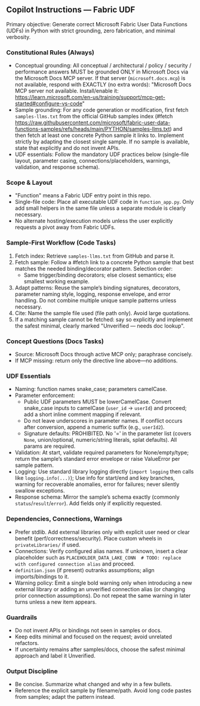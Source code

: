 ## Copilot Instructions — Fabric UDF

Primary objective: Generate correct Microsoft Fabric User Data Functions (UDFs) in Python with strict grounding, zero fabrication, and minimal verbosity.

### Constitutional Rules (Always)
- Conceptual grounding: All conceptual / architectural / policy / security / performance answers MUST be grounded ONLY in Microsoft Docs via the Microsoft Docs MCP server. If that server (`microsoft.docs.mcp`) is not available, respond with EXACTLY (no extra words): "Microsoft Docs MCP server not available. Install/enable it: https://learn.microsoft.com/en-us/training/support/mcp-get-started#configure-vs-code"
- Sample grounding: For any code generation or modification, first fetch `samples-llms.txt` from the official GitHub samples index (#fetch https://raw.githubusercontent.com/microsoft/fabric-user-data-functions-samples/refs/heads/main/PYTHON/samples-llms.txt) and then fetch at least one concrete Python sample it links to. Implement strictly by adapting the closest single sample. If no sample is available, state that explicitly and do not invent APIs.
- UDF essentials: Follow the mandatory UDF practices below (single-file layout, parameter casing, connections/placeholders, warnings, validation, and response schema).

### Scope & Layout
- "Function" means a Fabric UDF entry point in this repo.
- Single-file code: Place all executable UDF code in `function_app.py`. Only add small helpers in the same file unless a separate module is clearly necessary.
- No alternate hosting/execution models unless the user explicitly requests a pivot away from Fabric UDFs.

### Sample-First Workflow (Code Tasks)
1) Fetch index: Retrieve `samples-llms.txt` from GitHub and parse it.
2) Fetch sample: Follow a #fetch link to a concrete Python sample that best matches the needed binding/decorator pattern. Selection order:
   - Same trigger/binding decorators; else closest semantics; else smallest working example.
3) Adapt patterns: Reuse the sample’s binding signatures, decorators, parameter naming style, logging, response envelope, and error handling. Do not combine multiple unique sample patterns unless necessary.
4) Cite: Name the sample file used (file path only). Avoid large quotations.
5) If a matching sample cannot be fetched: say so explicitly and implement the safest minimal, clearly marked "Unverified — needs doc lookup".

### Concept Questions (Docs Tasks)
- Source: Microsoft Docs through active MCP only; paraphrase concisely.
- If MCP missing: return only the directive line above—no additions.

### UDF Essentials
- Naming: function names snake_case; parameters camelCase.
- Parameter enforcement:
  - Public UDF parameters MUST be lowerCamelCase. Convert snake_case inputs to camelCase (`user_id` → `userId`) and proceed; add a short inline comment mapping if relevant.
  - Do not leave underscores in parameter names. If conflict occurs after conversion, append a numeric suffix (e.g., `userId2`).
  - Signature defaults: PROHIBITED. No '=' in the parameter list (covers `None`, union/optional, numeric/string literals, splat defaults). All params are required.
- Validation: At start, validate required parameters for None/empty/type; return the sample’s standard error envelope or raise ValueError per sample pattern.
 - Logging: Use standard library logging directly (`import logging` then calls like `logging.info(...)`); Use info for start/end and key branches, warning for recoverable anomalies, error for failures; never silently swallow exceptions.
- Response schema: Mirror the sample’s schema exactly (commonly `status`/`result`/`error`). Add fields only if explicitly requested.

### Dependencies, Connections, Warnings
- Prefer stdlib. Add external libraries only with explicit user need or clear benefit (perf/correctness/security). Place custom wheels in `privateLibraries/` if used.
- Connections: Verify configured alias names. If unknown, insert a clear placeholder such as `PLACEHOLDER_DATA_LAKE_CONN  # TODO: replace with configured connection alias` and proceed.
- `definition.json` (if present) outranks assumptions; align imports/bindings to it.
- Warning policy: Emit a single bold warning only when introducing a new external library or adding an unverified connection alias (or changing prior connection assumptions). Do not repeat the same warning in later turns unless a new item appears.

### Guardrails
- Do not invent APIs or bindings not seen in samples or docs.
- Keep edits minimal and focused on the request; avoid unrelated refactors.
- If uncertainty remains after samples/docs, choose the safest minimal approach and label it Unverified.

### Output Discipline
- Be concise. Summarize what changed and why in a few bullets.
- Reference the explicit sample by filename/path. Avoid long code pastes from samples; adapt the pattern instead.
